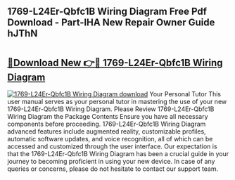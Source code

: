 ## 1769-L24Er-Qbfc1B Wiring Diagram Free Pdf Download - Part-lHA New Repair Owner Guide hJThN

# <h2><a href="http://dfqacuu.blite.top/?on=1769-L24Er-Qbfc1B+Wiring+Diagram">🔗Download New 👉🔴 1769-L24Er-Qbfc1B Wiring Diagram</a></h2>

[![1769-L24Er-Qbfc1B Wiring Diagram download](https://i.imgur.com/lujVjoI.png)](http://dfqacuu.blite.top/?on=1769-L24Er-Qbfc1B+Wiring+Diagram)
Your Personal Tutor This user manual serves as your personal tutor in mastering the use of your new 1769-L24Er-Qbfc1B Wiring Diagram. Please Review 1769-L24Er-Qbfc1B Wiring Diagram the Package Contents Ensure you have all necessary components before proceeding. 1769-L24Er-Qbfc1B Wiring Diagram advanced features include augmented reality, customizable profiles, automatic software updates, and voice recognition, all of which can be accessed and customized through the user interface. Our expectation is that the 1769-L24Er-Qbfc1B Wiring Diagram has been a crucial guide in your journey to becoming proficient in using your new device. In case of any queries or concerns, please do not hesitate to contact our support team.
